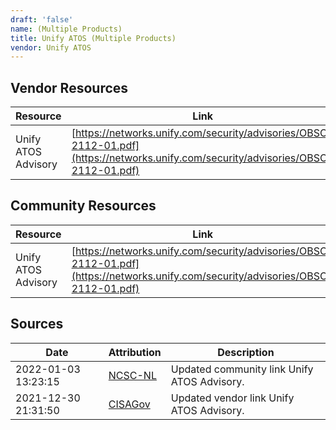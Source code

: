 ```yaml
---
draft: 'false'
name: (Multiple Products)
title: Unify ATOS (Multiple Products)
vendor: Unify ATOS
---
```


## Vendor Resources
| Resource | Link |
| --- | --- |
| Unify ATOS Advisory | [https://networks.unify.com/security/advisories/OBSO-2112-01.pdf](https://networks.unify.com/security/advisories/OBSO-2112-01.pdf) |

## Community Resources
| Resource | Link |
| --- | --- |
| Unify ATOS Advisory | [https://networks.unify.com/security/advisories/OBSO-2112-01.pdf](https://networks.unify.com/security/advisories/OBSO-2112-01.pdf) |


## Sources
| Date | Attribution | Description |
| --- | --- | --- |
| 2022-01-03 13:23:15 | [NCSC-NL](https://github.com/NCSC-NL/log4shell/blob/main/software/README.md) | Updated community link Unify ATOS Advisory.  |
| 2021-12-30 21:31:50 | [CISAGov](https://raw.githubusercontent.com/cisagov/log4j-affected-db/develop/README.md) | Updated vendor link Unify ATOS Advisory.  |
